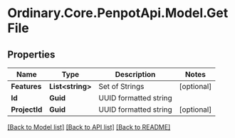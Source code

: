 # Ordinary.Core.PenpotApi.Model.GetFile

## Properties

Name | Type | Description | Notes
------------ | ------------- | ------------- | -------------
**Features** | **List&lt;string&gt;** | Set of Strings | [optional] 
**Id** | **Guid** | UUID formatted string | 
**ProjectId** | **Guid** | UUID formatted string | [optional] 

[[Back to Model list]](../README.md#documentation-for-models) [[Back to API list]](../README.md#documentation-for-api-endpoints) [[Back to README]](../README.md)

